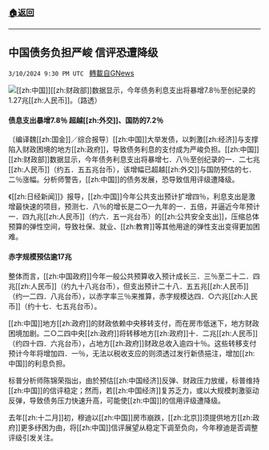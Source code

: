 ###  [:house:返回](README.md)
---


## 中国债务负担严峻 信评恐遭降级
`3/10/2024 9:30 PM UTC ` [轉載自GNews](https://gnews.org/articles/2382390)

![](https://img.ltn.com.tw/Upload/business/page/800/2024/03/11/82.jpg "")[[zh:中国]][[zh:财政部]]数据显示，今年债务利息支出将暴增7.8％至创纪录的1.27兆[[zh:人民币]]。（路透）

#### 债息支出暴增7.8％ 超越[[zh:外交]]、国防的7.2％

〔编译魏[[zh:国金]]／综合报导〕[[zh:中国]]大举发债，以刺激[[zh:经济]]与支撑陷入财政困境的地方[[zh:政府]]，导致债务利息的支付成为严峻负担。[[zh:中国]][[zh:财政部]]数据显示，今年债务利息支出将暴增七．八％至创纪录的一．二七兆[[zh:人民币]]（约五．五五兆台币），该增幅已超越[[zh:外交]]与国防预估的七．二％涨幅。分析师警告，[[zh:中国]]的债务发展，恐导致信用评级遭降级。

《[[zh:日经新闻]]》报导，[[zh:中国]]今年公共支出预计扩增四％，利息支出是激增最快速的项目，预测七．八％的增长是二○一九年的一．五倍，并逼近今年预计一．四九兆[[zh:人民币]]（约六．五一兆台币）的[[zh:公共安全支出]]，压缩总体预算的弹性空间，导致社保、就业、[[zh:教育]]等其他用途的弹性支出变得更加困难。

#### 赤字规模预估逾17兆

整体而言，[[zh:中国政府]]今年一般公共预算收入预计成长三．三％至二十二．四兆[[zh:人民币]]（约九十八兆台币），但支出预计二十八．五五兆[[zh:人民币]]（约一二四．八兆台币），以赤字率三％来推算，赤字规模达四．○六兆[[zh:人民币]]（约十七．七五兆台币）。

[[zh:中国]]地方[[zh:政府]]的财政依赖中央移转支付，而在房市低迷下，地方财政困境加剧。二○二四中央[[zh:政府]]将转移地方[[zh:政府]]十．二兆[[zh:人民币]]（约四十四．六兆台币），占地方[[zh:政府]]财政总收入逾四十％。这些转移支付预计今年将增加四．一％，无法以税收支应的则须透过发行新债挹注，增加[[zh:中国]]的利息负担。

标普分析师陈锦荣指出，由於预估[[zh:中国经济]]反弹、财政压力放缓，标普维持[[zh:中国]]的信评稳定；然而，若[[zh:中国经济]]复苏乏力，或以大规模刺激驱动反弹，导致债务压力快速升高，可能使[[zh:中国]]的信用评级遭降级。

去年[[zh:十二月]]初，穆迪以[[zh:中国]]房市崩跌，[[zh:北京]]须提供地方[[zh:政府]]更多纾困为由，将[[zh:中国]]信评展望从稳定下调至负向，今年穆迪是否调整评级引发关注。
